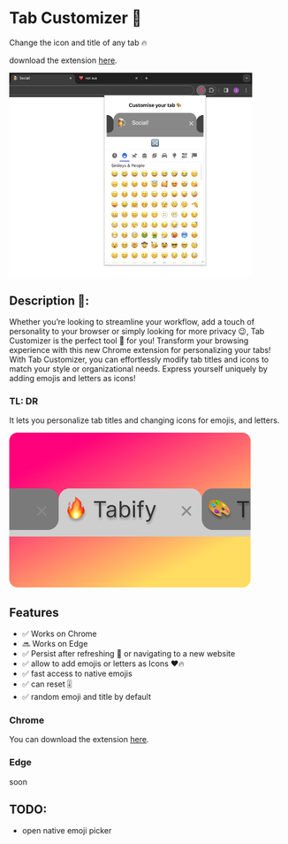 # Tab Customizer 🎨
Change the icon and title of any tab 🔥

download the extension [here](https://chromewebstore.google.com/detail/tabify/dodhmgkanlmnjcniefgkhffdopmhglif).

<img src='./screenshots/Screenshot 2024-03-28 at 13.08.32 copy.jpg' width='440'/>

## Description 👀:
Whether you’re looking to streamline your workflow, add a touch of personality to your browser or simply looking for more privacy 😉, Tab Customizer is the perfect tool 🔨 for you!
Transform your browsing experience with this new Chrome extension for personalizing your tabs! With Tab Customizer, you can effortlessly modify tab titles and icons to match your style or organizational needs. Express yourself uniquely by adding emojis and letters as icons!

### TL: DR
It lets you personalize tab titles and changing icons for emojis, and letters.

<img src='./public/promo.png' width='440'>

## Features
- ✅ Works on Chrome
- 🔜 Works on Edge
- ✅ Persist after refreshing 🔄 or navigating to a new website 
- ✅ allow to add emojis or letters as Icons ❤️🔥
- ✅ fast access to native emojis
- ✅ can reset 🎚️
- ✅ random emoji and title by default


### Chrome
You can download the extension [here](https://chromewebstore.google.com/detail/tabify/dodhmgkanlmnjcniefgkhffdopmhglif).
### Edge
soon


## TODO:
- open native emoji picker
